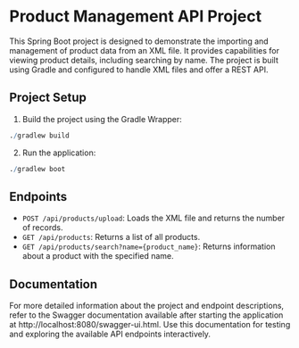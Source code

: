 # Product Management API Project

This Spring Boot project is designed to demonstrate the importing and management of product data from an XML file. It provides capabilities for viewing product details, including searching by name. The project is built using Gradle and configured to handle XML files and offer a REST API.

## Project Setup
1. Build the project using the Gradle Wrapper:
``` r
./gradlew build
```
2. Run the application:
``` r
./gradlew boot
```
## Endpoints
- `POST /api/products/upload`: Loads the XML file and returns the number of records.
- `GET /api/products`: Returns a list of all products.
- `GET /api/products/search?name={product_name}`: Returns information about a product with the specified name.
## Documentation

For more detailed information about the project and endpoint descriptions, refer to the Swagger documentation available after starting the application at http://localhost:8080/swagger-ui.html. Use this documentation for testing and exploring the available API endpoints interactively.